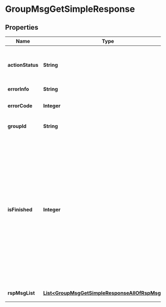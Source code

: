 

# GroupMsgGetSimpleResponse


## Properties

| Name | Type | Description | Notes |
|------------ | ------------- | ------------- | -------------|
|**actionStatus** | **String** | 请求处理的结果，OK 表示处理成功，FAIL 表示失败 |  [optional] |
|**errorInfo** | **String** | 错误信息 |  [optional] |
|**errorCode** | **Integer** | 错误码，0表示成功，非0表示失败 |  |
|**groupId** | **String** | 请求中的群组 ID |  [optional] |
|**isFinished** | **Integer** | 是否返回了请求区间的全部消息 当成功返回了请求区间的全部消息时，值为1;当消息长度太长或者区间太大（超过20）导致无法返回全部消息时，值为0;当消息长度太长或者区间太大（超过20）且所有消息都过期时，值为2 |  [optional] |
|**rspMsgList** | [**List&lt;GroupMsgGetSimpleResponseAllOfRspMsgList&gt;**](GroupMsgGetSimpleResponseAllOfRspMsgList.md) | 返回的消息列表 |  [optional] |




